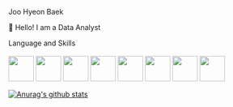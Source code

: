 Joo Hyeon Baek

👋 Hello! I am a Data Analyst

Language and Skills
<br><br>
<img src = "https://user-images.githubusercontent.com/52616995/114301930-ca863e00-9b01-11eb-9ae1-dd745a8a6ac0.png" width="50px" height="50px">
<img src = "https://user-images.githubusercontent.com/52616995/114301930-ca863e00-9b01-11eb-9ae1-dd745a8a6ac0.png" width="50px" height="50px">
<img src = "https://user-images.githubusercontent.com/52616995/114301938-d114b580-9b01-11eb-876f-f7d72e835f0b.png" width="50px" height="50px">
<img src = "https://user-images.githubusercontent.com/52616995/114301943-d5d96980-9b01-11eb-832e-6497a5ea59ae.png" width="50px" height="50px">
<img src = "https://user-images.githubusercontent.com/52616995/114301949-dbcf4a80-9b01-11eb-8bfd-d05493cd567c.png" width="50px" height="50px">
<img src = "https://user-images.githubusercontent.com/52616995/114301950-de31a480-9b01-11eb-92c8-c9c7b2ccda42.png" width="50px" height="50px">
<img src = "https://user-images.githubusercontent.com/52616995/114301953-df62d180-9b01-11eb-975e-5f52711c1618.png" width="50px" height="50px">
<img src = "https://user-images.githubusercontent.com/52616995/114301957-e4c01c00-9b01-11eb-90a5-3c249b95a13a.jpg" width="50px" height="50px">





<!--
**JoohyeonBaek/JoohyeonBaek** is a ✨ _special_ ✨ repository because its `README.md` (this file) appears on your GitHub profile.

Here are some ideas to get you started:

- 🔭 I’m currently working on ...
- 🌱 I’m currently learning ...
- 👯 I’m looking to collaborate on ...
- 🤔 I’m looking for help with ...
- 💬 Ask me about ...
- 📫 How to reach me: ...
- 😄 Pronouns: ...
- ⚡ Fun fact: ...
-->


[![Anurag's github stats](https://github-readme-stats.vercel.app/api?username=JooHyeonBaek&theme=dark)](https://github.com/anuraghazra/github-readme-stats)


